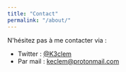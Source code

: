```yaml
---
title: "Contact"
permalink: "/about/"
---
```


N'hésitez pas à me contacter via :
* Twitter : [@K3clem](https://twitter.com/K3clem "My twitter")
* Par mail : keclem@protonmail.com



